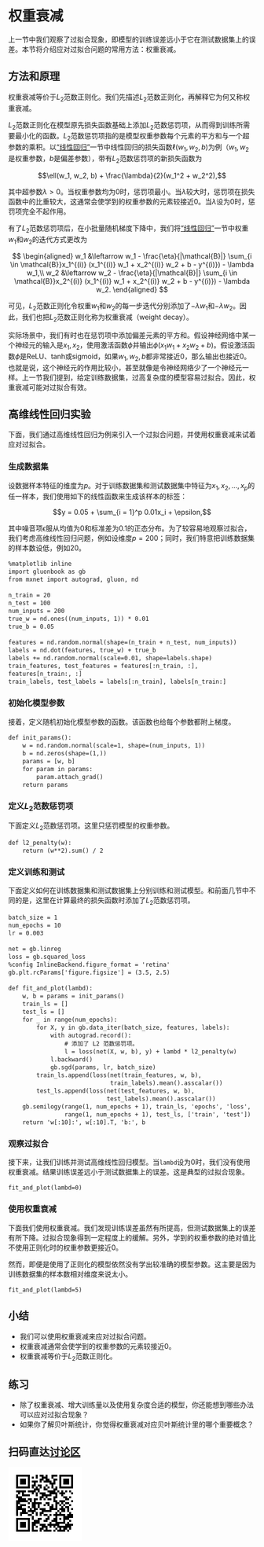# 权重衰减

上一节中我们观察了过拟合现象，即模型的训练误差远小于它在测试数据集上的误差。本节将介绍应对过拟合问题的常用方法：权重衰减。


## 方法和原理

权重衰减等价于$L_2$范数正则化。我们先描述$L_2$范数正则化，再解释它为何又称权重衰减。

$L_2$范数正则化在模型原先损失函数基础上添加$L_2$范数惩罚项，从而得到训练所需要最小化的函数。$L_2$范数惩罚项指的是模型权重参数每个元素的平方和与一个超参数的乘积。以[“线性回归”](linear-regression.md)一节中线性回归的损失函数$\ell(w_1, w_2, b)$为例（$w_1, w_2$是权重参数，$b$是偏差参数），带有$L_2$范数惩罚项的新损失函数为

$$\ell(w_1, w_2, b) + \frac{\lambda}{2}(w_1^2 + w_2^2),$$

其中超参数$\lambda > 0$。当权重参数均为0时，惩罚项最小。当$\lambda$较大时，惩罚项在损失函数中的比重较大，这通常会使学到的权重参数的元素较接近0。当$\lambda$设为0时，惩罚项完全不起作用。

有了$L_2$范数惩罚项后，在小批量随机梯度下降中，我们将[“线性回归”](linear-regression.md)一节中权重$w_1$和$w_2$的迭代方式更改为

$$
\begin{aligned}
w_1 &\leftarrow w_1 -   \frac{\eta}{|\mathcal{B}|} \sum_{i \in \mathcal{B}}x_1^{(i)} (x_1^{(i)} w_1 + x_2^{(i)} w_2 + b - y^{(i)}) - \lambda w_1,\\
w_2 &\leftarrow w_2 -   \frac{\eta}{|\mathcal{B}|} \sum_{i \in \mathcal{B}}x_2^{(i)} (x_1^{(i)} w_1 + x_2^{(i)} w_2 + b - y^{(i)}) - \lambda w_2.
\end{aligned}
$$


可见，$L_2$范数正则化令权重$w_1$和$w_2$的每一步迭代分别添加了$- \lambda w_1$和$- \lambda w_2$。因此，我们也把$L_2$范数正则化称为权重衰减（weight decay）。

实际场景中，我们有时也在惩罚项中添加偏差元素的平方和。假设神经网络中某一个神经元的输入是$x_1, x_2$，使用激活函数$\phi$并输出$\phi(x_1 w_1 + x_2 w_2 + b)$。假设激活函数$\phi$是ReLU、tanh或sigmoid，如果$w_1, w_2, b$都非常接近0，那么输出也接近0。也就是说，这个神经元的作用比较小，甚至就像是令神经网络少了一个神经元一样。上一节我们提到，给定训练数据集，过高复杂度的模型容易过拟合。因此，权重衰减可能对过拟合有效。

## 高维线性回归实验

下面，我们通过高维线性回归为例来引入一个过拟合问题，并使用权重衰减来试着应对过拟合。

### 生成数据集

设数据样本特征的维度为$p$。对于训练数据集和测试数据集中特征为$x_1, x_2, \ldots, x_p$的任一样本，我们使用如下的线性函数来生成该样本的标签：

$$y = 0.05 + \sum_{i = 1}^p 0.01x_i +  \epsilon,$$

其中噪音项$\epsilon$服从均值为0和标准差为0.1的正态分布。为了较容易地观察过拟合，我们考虑高维线性回归问题，例如设维度$p=200$；同时，我们特意把训练数据集的样本数设低，例如20。

```{.python .input  n=2}
%matplotlib inline
import gluonbook as gb
from mxnet import autograd, gluon, nd

n_train = 20
n_test = 100
num_inputs = 200
true_w = nd.ones((num_inputs, 1)) * 0.01
true_b = 0.05

features = nd.random.normal(shape=(n_train + n_test, num_inputs))
labels = nd.dot(features, true_w) + true_b
labels += nd.random.normal(scale=0.01, shape=labels.shape)
train_features, test_features = features[:n_train, :], features[n_train:, :]
train_labels, test_labels = labels[:n_train], labels[n_train:]
```

### 初始化模型参数

接着，定义随机初始化模型参数的函数。该函数也给每个参数都附上梯度。

```{.python .input  n=5}
def init_params():
    w = nd.random.normal(scale=1, shape=(num_inputs, 1))
    b = nd.zeros(shape=(1,))
    params = [w, b]
    for param in params:
        param.attach_grad()
    return params
```

### 定义$L_2$范数惩罚项

下面定义$L_2$范数惩罚项。这里只惩罚模型的权重参数。

```{.python .input  n=6}
def l2_penalty(w):
    return (w**2).sum() / 2
```

### 定义训练和测试

下面定义如何在训练数据集和测试数据集上分别训练和测试模型。和前面几节中不同的是，这里在计算最终的损失函数时添加了$L_2$范数惩罚项。

```{.python .input  n=7}
batch_size = 1
num_epochs = 10
lr = 0.003

net = gb.linreg
loss = gb.squared_loss
%config InlineBackend.figure_format = 'retina'
gb.plt.rcParams['figure.figsize'] = (3.5, 2.5)

def fit_and_plot(lambd):
    w, b = params = init_params()
    train_ls = []
    test_ls = []
    for _ in range(num_epochs):        
        for X, y in gb.data_iter(batch_size, features, labels):
            with autograd.record():
                # 添加了 L2 范数惩罚项。
                l = loss(net(X, w, b), y) + lambd * l2_penalty(w)
            l.backward()
            gb.sgd(params, lr, batch_size)
        train_ls.append(loss(net(train_features, w, b),
                             train_labels).mean().asscalar())
        test_ls.append(loss(net(test_features, w, b),
                            test_labels).mean().asscalar())
    gb.semilogy(range(1, num_epochs + 1), train_ls, 'epochs', 'loss',
                range(1, num_epochs + 1), test_ls, ['train', 'test'])
    return 'w[:10]:', w[:10].T, 'b:', b
```

### 观察过拟合

接下来，让我们训练并测试高维线性回归模型。当`lambd`设为0时，我们没有使用权重衰减。结果训练误差远小于测试数据集上的误差。这是典型的过拟合现象。

```{.python .input  n=8}
fit_and_plot(lambd=0)
```

### 使用权重衰减

下面我们使用权重衰减。我们发现训练误差虽然有所提高，但测试数据集上的误差有所下降。过拟合现象得到一定程度上的缓解。另外，学到的权重参数的绝对值比不使用正则化时的权重参数更接近0。

然而，即便是使用了正则化的模型依然没有学出较准确的模型参数。这主要是因为训练数据集的样本数相对维度来说太小。

```{.python .input  n=9}
fit_and_plot(lambd=5)
```

## 小结

* 我们可以使用权重衰减来应对过拟合问题。
* 权重衰减通常会使学到的权重参数的元素较接近0。
* 权重衰减等价于$L_2$范数正则化。

## 练习

* 除了权重衰减、增大训练量以及使用复杂度合适的模型，你还能想到哪些办法可以应对过拟合现象？
* 如果你了解贝叶斯统计，你觉得权重衰减对应贝叶斯统计里的哪个重要概念？

## 扫码直达[讨论区](https://discuss.gluon.ai/t/topic/984)

![](../img/qr_weight-decay.svg)
